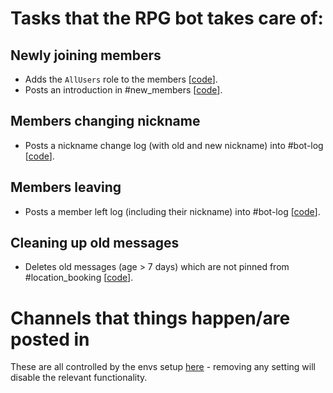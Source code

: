 # Tasks that the RPG bot takes care of:

## Newly joining members

  * Adds the `AllUsers` role to the members [[code](src/cogs/addAllUsersRole/listeners/eventUserJoined.ts)].
  * Posts an introduction in #new_members [[code](src/cogs/greetNewUsers/listeners/eventUserJoined.ts)].

## Members changing nickname

  * Posts a nickname change log (with old and new nickname) into #bot-log [[code](src/cogs/logBotAction/listeners/eventUserChangedNickname.ts)].

## Members leaving

  * Posts a member left log (including their nickname) into #bot-log [[code](src/cogs/logBotAction/listeners/eventUserLeft.ts)].

## Cleaning up old messages

  * Deletes old messages (age > 7 days) which are not pinned from #location_booking [[code](src/cogs/deleteOldMessages/listeners/eventTickFive.ts)].

# Channels that things happen/are posted in

These are all controlled by the envs setup [here](env) - removing any setting will disable the relevant functionality.
